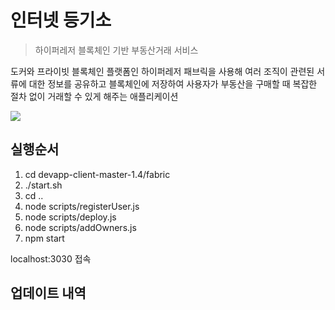 # 인터넷 등기소
> 하이퍼레저 블록체인 기반 부동산거래 서비스

도커와 프라이빗 블록체인 플랫폼인 하이퍼레저 패브릭을 사용해 여러 조직이 관련된 서류에 대한 정보를 공유하고 블록체인에 저장하여 사용자가 부동산을 구매할 때 복잡한 절차 없이 거래할 수 있게 해주는 애플리케이션 

![](../header.png)

## 실행순서
1. cd devapp-client-master-1.4/fabric
2. ./start.sh
3. cd ..
4. node scripts/registerUser.js
5. node scripts/deploy.js
6. node scripts/addOwners.js
7. npm start

localhost:3030 접속


## 업데이트 내역

<!-- Markdown link & img dfn's -->
[npm-image]: https://img.shields.io/npm/v/datadog-metrics.svg?style=flat-square
[npm-url]: https://npmjs.org/package/datadog-metrics
[npm-downloads]: https://img.shields.io/npm/dm/datadog-metrics.svg?style=flat-square
[travis-image]: https://img.shields.io/travis/dbader/node-datadog-metrics/master.svg?style=flat-square
[travis-url]: https://travis-ci.org/dbader/node-datadog-metrics
[wiki]: https://github.com/yourname/yourproject/wiki
